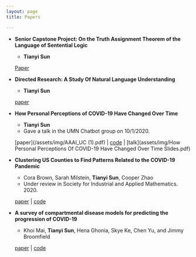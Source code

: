 ```yaml
---
layout: page
title: Papers

---
```

* **Senior Capstone Project: On the Truth Assignment Theorem of the Language of Sentential Logic**
  * **Tianyi Sun**
  
  [Paper](/assets/img/seniorcapstoneproject.pdf)


* **Directed Research: A Study Of Natural Language Understanding**
  * **Tianyi Sun**
 
  [paper](/assets/img/directedresearch20fall.pdf)

* **How Personal Perceptions of COVID-19 Have Changed Over Time** 
  * **Tianyi Sun**
  * Gave a talk in the UMN Chatbot group on 10/1/2020. 
 
  [paper](/assets/img/AAAI_UC (1).pdf) | [code](https://github.com/TianyiSun00234/aaai-How-Personal-Perceptions-of-COVID-19-Have-Changed-Over-Time) | [talk](assets/img/How Personal Perceptions Of COVID-19 Have Changed Over Time Slides.pdf) 

* **Clustering US Counties to Find Patterns Related to the COVID-19 Pandemic** 
  * Cora Brown, Sarah Milstein, **Tianyi Sun**, Cooper Zhao
  * Under review in Society for Industrial and Applied Mathematics. 2020. 
  
  [paper](assets/img/Clustering_write_up.pdf) | [code](https://github.com/TianyiSun00234/Clustering-Project/blob/main/clustering.ipynb)
  
* **A survey of compartmental disease models for predicting the progression of COVID-19**
  * Khoi Mai, **Tianyi Sun**, Hena Ghonia, Skye Ke, Chen Yu, and Jimmy Broomfield
  
  [paper]() | [code]()
